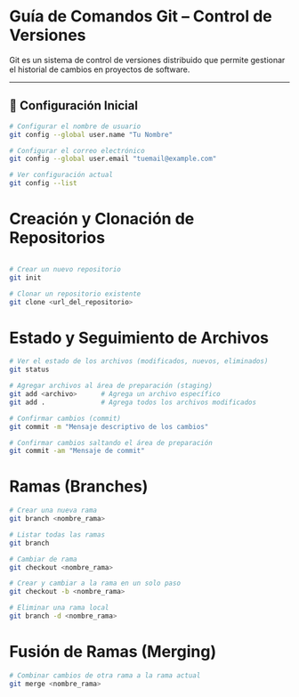 # Guía de Comandos Git – Control de Versiones

Git es un sistema de control de versiones distribuido que permite gestionar el historial de cambios en proyectos de software.

---

## 🔹 Configuración Inicial

```bash
# Configurar el nombre de usuario
git config --global user.name "Tu Nombre"

# Configurar el correo electrónico
git config --global user.email "tuemail@example.com"

# Ver configuración actual
git config --list


```

# Creación y Clonación de Repositorios
```bash

# Crear un nuevo repositorio
git init

# Clonar un repositorio existente
git clone <url_del_repositorio>
```

# Estado y Seguimiento de Archivos
```bash
# Ver el estado de los archivos (modificados, nuevos, eliminados)
git status

# Agregar archivos al área de preparación (staging)
git add <archivo>      # Agrega un archivo específico
git add .              # Agrega todos los archivos modificados

# Confirmar cambios (commit)
git commit -m "Mensaje descriptivo de los cambios"

# Confirmar cambios saltando el área de preparación
git commit -am "Mensaje de commit"
```

# Ramas (Branches)
```bash
# Crear una nueva rama
git branch <nombre_rama>

# Listar todas las ramas
git branch

# Cambiar de rama
git checkout <nombre_rama>

# Crear y cambiar a la rama en un solo paso
git checkout -b <nombre_rama>

# Eliminar una rama local
git branch -d <nombre_rama>
```

# Fusión de Ramas (Merging)
```bash
# Combinar cambios de otra rama a la rama actual
git merge <nombre_rama>
```